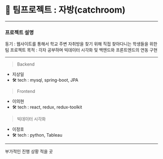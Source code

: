 # 🚀 팀프로젝트 : 자방(catchroom)

---

### 프로젝트 설명

동기 : 웹사이트를 통해서 학교 주변 자취방을 찾기 위해 직접 찾아다니는 학생들을 위한 팀 프로젝트
목적 : 각자 공부하며 빅데이터 시각화 및 백엔드와 프론트엔드의 연동 구현

---

> Backend

-   지상일
-   🛠 tech : mysql, spring-boot, JPA

> Frontend

-   이의현
-   🛠 tech : react, redux, redux-toolkit

> 빅데이터 시각화

-   이정호
-   🛠 tech : python, Tableau

---

부가적인 진행 상황 적을 곳
